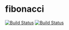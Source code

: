 # fibonacci
[![Build Status](http://16.171.179.15/buildStatus/icon?job=fibonacci)](http://ec2-16-171-179-15.eu-north-1.compute.amazonaws.com/job/fibonacci/)
[![Build Status](http://ec2-16-171-179-15.eu-north-1.compute.amazonaws.com/job/fibonacci/badge/icon)](http://ec2-16-171-179-15.eu-north-1.compute.amazonaws.com/job/fibonacci/)

